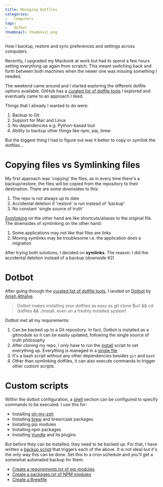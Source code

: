 ```yaml
---
title: Managing Dotfiles
categories:
-   Computers
tags:
-   dotbot
thumbnail: thumbnail.png
---
```


How I backup, restore and sync preferences and settings across computers.

<!-- more -->

Recently, I upgraded my Macbook at work but had to spend a few hours setting everything up again from scratch. This meant switching back and forth between both machines when the newer one was missing something I needed.

The weekend came around and I started exploring the different dotfile options available. GitHub has a [curated list of dotfile tools](https://dotfiles.github.io/) I explored and eventually came to an approach I liked.

Things that I already I wanted to do were:

1.  Backup to Git
2.  Support for Mac and Linux
3.  No dependencies e.g. Python-based tool
4.  Ability to backup other things like npm, pip, brew

But the biggest thing I had to figure out was it better to copy or symlink the dotfiles...

# Copying files vs Symlinking files

My first approach was 'copying' the files, as in every time there's a backup/restore, the files will be copied from the repository to their destination. There are some downsides to this:

1.  The repo is not always up to date
2.  Accidental deletion if 'restore' is run instead of 'backup'
3.  No constant 'single source of truth'

[Symlinking](https://en.wikipedia.org/wiki/Symbolic_link) on the other hand are like shortcuts/aliases to the original file. The downsides of symlinking on the other hand:
1. Some applications may not like that files are links
2. Moving symlinks may be troublesome i.e. the application does a migration

After trying both solutions, I decided on **symlinks**. The reason: I did the accidental deletion instead of a backup (downside #2)

# Dotbot

After going through the [curated list of dotfile tools](https://dotfiles.github.io/), I landed on [Dotbot](https://github.com/anishathalye/dotbot) by [Anish Athalye](https://github.com/anishathalye).

> Dotbot makes installing your dotfiles as easy as git clone $url && cd dotfiles && ./install, even on a freshly installed system!

Dotbot met all my requirements:
1. Can be backed up to a Git repository. In fact, Dotbot is installed as a gitmodule so it can be easily updated, following the single source of truth philosophy
2. After cloning my repo, I only have to run the [install](https://github.com/calvinbui/dotfiles/blob/master/install) script to set everything up. Everything is managed in a [single file](https://github.com/calvinbui/dotfiles/blob/master/config.yaml)
3. It's a bash script without any other dependencies besides `git` and `bash`
4. Other than symlinking dotfiles, it can also execute commands to trigger other custom scripts.

# Custom scripts
Within the dotbot configuration, a [shell](https://github.com/anishathalye/dotbot/#shell) section can be configured to specify commands to be executed. I use this for:
-   Installing [oh-my-zsh](https://github.com/robbyrussell/oh-my-zsh)
-   Installing [brew](https://brew.sh/) and brew/cask packages
-   Installing pip modules
-   Installing npm packages
-   Installing [Vundle](https://github.com/VundleVim/Vundle.vim) and its plugins

But before they can be installed, they need to be backed up. For that, I have written a [backup script](https://github.com/calvinbui/dotfiles/blob/master/backup.sh) that triggers each of the above. It is not ideal but it's the only way this can be done. Set this to a cron schedule and you'll get a somewhat automated backup for them.

-   [Create a requirements.txt of pip modules](https://github.com/calvinbui/dotfiles/blob/master/pip/backup.sh)
-   [Create a packages.txt of NPM modules](https://github.com/calvinbui/dotfiles/blob/master/npm/backup.sh)
-   [Create a Brewfile](https://github.com/calvinbui/dotfiles/blob/master/mac/generate-brewfile.sh)
